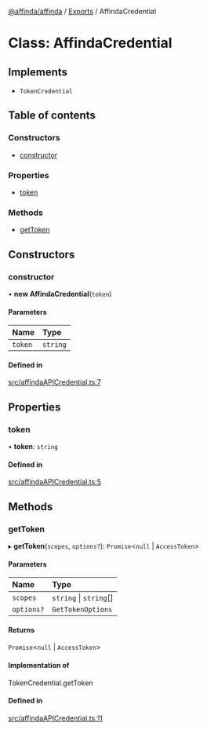 [@affinda/affinda](../README.md) / [Exports](../modules.md) / AffindaCredential

# Class: AffindaCredential

## Implements

- `TokenCredential`

## Table of contents

### Constructors

- [constructor](AffindaCredential.md#constructor)

### Properties

- [token](AffindaCredential.md#token)

### Methods

- [getToken](AffindaCredential.md#gettoken)

## Constructors

### constructor

• **new AffindaCredential**(`token`)

#### Parameters

| Name | Type |
| :------ | :------ |
| `token` | `string` |

#### Defined in

[src/affindaAPICredential.ts:7](https://github.com/affinda/affinda-typescript/blob/a379e85/src/affindaAPICredential.ts#L7)

## Properties

### token

• **token**: `string`

#### Defined in

[src/affindaAPICredential.ts:5](https://github.com/affinda/affinda-typescript/blob/a379e85/src/affindaAPICredential.ts#L5)

## Methods

### getToken

▸ **getToken**(`scopes`, `options?`): `Promise`<``null`` \| `AccessToken`\>

#### Parameters

| Name | Type |
| :------ | :------ |
| `scopes` | `string` \| `string`[] |
| `options?` | `GetTokenOptions` |

#### Returns

`Promise`<``null`` \| `AccessToken`\>

#### Implementation of

TokenCredential.getToken

#### Defined in

[src/affindaAPICredential.ts:11](https://github.com/affinda/affinda-typescript/blob/a379e85/src/affindaAPICredential.ts#L11)
